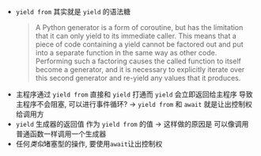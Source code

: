 - `yield from` 其实就是 `yield` 的语法糖  
    > A Python generator is a form of coroutine, but has the limitation that it can only yield to its immediate caller. This means that a piece of code containing a yield cannot be factored out and put into a separate function in the same way as other code. Performing such a factoring causes the called function to itself become a generator, and it is necessary to explicitly iterate over this second generator and re-yield any values that it produces.
- 主程序通过 `yield from` 直接和 `yield` 打通而 `yield` 会立即返回给主程序 导致主程序不会阻塞, 可以进行事件循环? -> `yield from` 和 `await` 就是让出控制权给调用方  
- `yield` 生成器的返回值 作为 `yield from` 的值 -> 这样做的原因是 可以像调用普通函数一样调用一个生成器  
- 任何*类似*堵塞型的操作, 要使用`await`让出控制权

